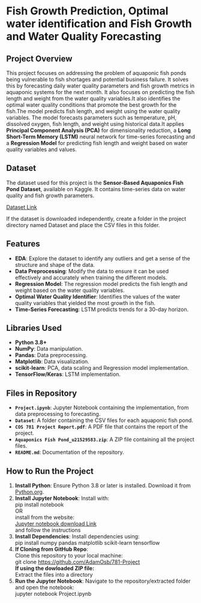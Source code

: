 # Fish Growth Prediction, Optimal water identification and Fish Growth and Water Quality Forecasting

## Project Overview
This project focuses on addressing the problem of aquaponic fish ponds being vulnerable to fish shortages and potential business failure. It solves this by forecasting daily water quality parameters and fish growth metrics in aquaponic systems for the next month. It also focuses on predicting the fish length and weight from the water quality variables.It also identifies the optimal water quality conditions that promote the best growth for the fish.The model predicts fish length, and weight using the water quality variables. The model forecasts parameters such as temperature, pH, dissolved oxygen, fish length, and weight using historical data.It applies **Principal Component Analysis (PCA)** for dimensionality reduction, a **Long Short-Term Memory (LSTM)** neural network for time-series forecasting and a **Regression Model** for predicting fish length and weight based on water quality variables and values.

## Dataset

The dataset used for this project is the **Sensor-Based Aquaponics Fish Pond Dataset**, available on Kaggle. It contains time-series data on water quality and fish growth parameters.

[Dataset Link](https://www.kaggle.com/datasets/ogbuokiriblessing/sensor-based-aquaponics-fish-pond-datasets)

If the dataset is downloaded independently, create a folder in the project directory named Dataset and place the CSV files in this folder.

## Features
- **EDA**: Explore the dataset to identify any outliers and get a sense of the structure and shape of the data.
- **Data Preprocessing**: Modify the data to ensure it can be used effectively and accurately when training the different models.
- **Regression Model**: The regression model predicts the fish length and weight based on the water quality variables.
- **Optimal Water Quality Identifier**: Identifies the values of the water quality variables that yielded the most growth in the fish.
- **Time-Series Forecasting**: LSTM predicts trends for a 30-day horizon.

## Libraries Used
- **Python 3.8+**
- **NumPy**: Data manipulation.
- **Pandas**: Data preprocessing.
- **Matplotlib**: Data visualization.
- **scikit-learn**: PCA, data scaling and Regression model implementation.
- **TensorFlow/Keras**: LSTM implementation.

## Files in Repository
- **`Project.ipynb`**: Jupyter Notebook containing the implementation, from data preprocessing to forecasting.
- **`Dataset`**: A folder containing the CSV files for each aquaponic fish pond.
- **`COS 781 Project Report.pdf`**: A PDF file that contains the report of the project.
- **`Aquaponics Fish Pond_u21529583.zip`**: A ZIP file containing all the project files.
- **`README.md`**: Documentation of the repository.

## How to Run the Project
1. **Install Python**: 
    Ensure Python 3.8 or later is installed. Download it from [Python.org](https://www.python.org/).
2. **Install Jupyter Notebook**: 
    Install with:  
    pip install notebook  
    OR  
    install from the website:    
    [Jupyter notebook download Link](https://jupyter.org/install)  
    and follow the instructions
3. **Install Dependencies**:
    Install dependencies using:  
    pip install numpy pandas matplotlib scikit-learn tensorflow
4. **If Cloning from GitHub Repo**:  
    Clone this repository to your local machine:  
    git clone https://github.com/AdamOsb/781-Project  
    **If using the dowloaded ZIP file:**  
    Extract the files into a directory
5. **Run the Jupyter Notebook**: 
    Navigate to the repository/extracted folder and open the notebook:  
    jupyter notebook Project.ipynb


